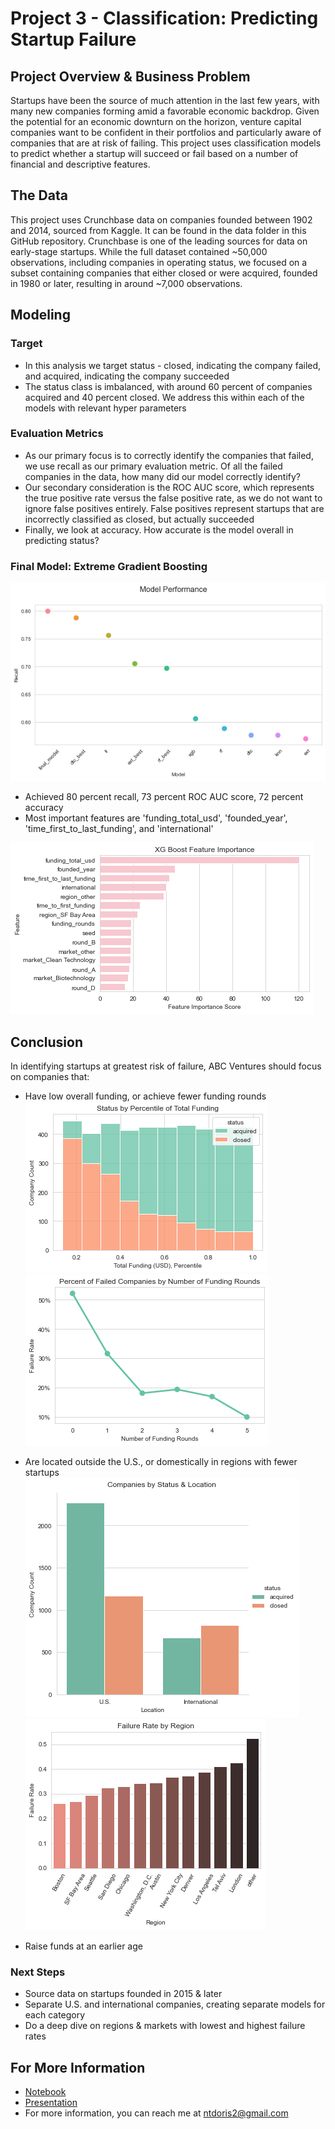 # Project 3 - Classification: Predicting Startup Failure

## Project Overview & Business Problem

Startups have been the source of much attention in the last few years, with many new companies forming amid a favorable economic backdrop. Given the potential for an economic downturn on the horizon, venture capital companies want to be confident in their portfolios and particularly aware of companies that are at risk of failing. This project uses classification models to predict whether a startup will succeed or fail based on a number of financial and descriptive features.

## The Data

This project uses Crunchbase data on companies founded between 1902 and 2014, sourced from Kaggle. It can be found in the data folder in this GitHub repository. Crunchbase is one of the leading sources for data on early-stage startups. While the full dataset contained ~50,000 observations, including companies in operating status, we focused on a subset containing companies that either closed or were acquired, founded in 1980 or later, resulting in around ~7,000 observations.

## Modeling

### Target

* In this analysis we target status - closed, indicating the company failed, and acquired, indicating the company succeeded
* The status class is imbalanced, with around 60 percent of companies acquired and 40 percent closed. We address this within each of the models with relevant hyper parameters

### Evaluation Metrics

* As our primary focus is to correctly identify the companies that failed, we use recall as our primary evaluation metric. Of all the failed companies in the data, how many did our model correctly identify?
* Our secondary consideration is the ROC AUC score, which represents the true positive rate versus the false positive rate, as we do not want to ignore false positives entirely. False positives represent startups that are incorrectly classified as closed, but actually succeeded
* Finally, we look at accuracy. How accurate is the model overall in predicting status?

### Final Model: Extreme Gradient Boosting

![image](https://github.com/ntdoris/dsc-project-3/blob/main/images/model_performance.png)

* Achieved 80 percent recall, 73 percent ROC AUC score, 72 percent accuracy
* Most important features are 'funding_total_usd', 'founded_year', 'time_first_to_last_funding', and 'international'

![image](https://github.com/ntdoris/dsc-project-3/blob/main/images/feat_importance.png)


## Conclusion

In identifying startups at greatest risk of failure, ABC Ventures should focus on companies that:
* Have low overall funding, or achieve fewer funding rounds
![image](https://github.com/ntdoris/dsc-project-3/blob/main/images/funding_total.png)
![image](https://github.com/ntdoris/dsc-project-3/blob/main/images/funding_rounds.png)

* Are located outside the U.S., or domestically in regions with fewer startups
![image](https://github.com/ntdoris/dsc-project-3/blob/main/images/international.png)
![image](https://github.com/ntdoris/dsc-project-3/blob/main/images/region.png)

* Raise funds at an earlier age


### Next Steps

* Source data on startups founded in 2015 & later
* Separate U.S. and international companies, creating separate models for each category
* Do a deep dive on regions & markets with lowest and highest failure rates


## For More Information

* [Notebook](https://github.com/ntdoris/dsc-project-3/blob/main/nd_project_3.ipynb)
* [Presentation](https://github.com/ntdoris/dsc-project-3/blob/main/presentation.pdf)
* For more information, you can reach me at ntdoris2@gmail.com

